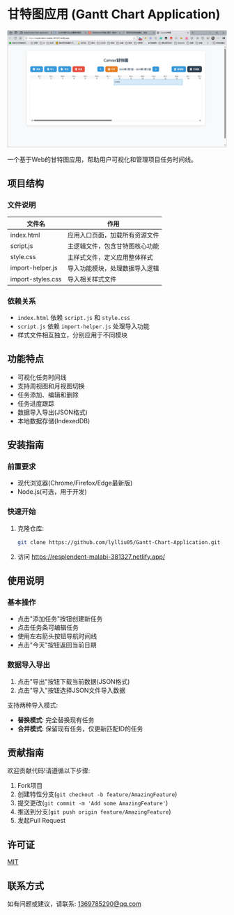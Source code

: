 # 甘特图应用 (Gantt Chart Application)

![alt text](image.png)

一个基于Web的甘特图应用，帮助用户可视化和管理项目任务时间线。

## 项目结构

### 文件说明
| 文件名 | 作用 |
|--------|------|
| index.html | 应用入口页面，加载所有资源文件 |
| script.js | 主逻辑文件，包含甘特图核心功能 |
| style.css | 主样式文件，定义应用整体样式 |
| import-helper.js | 导入功能模块，处理数据导入逻辑 |
| import-styles.css | 导入相关样式文件 |

### 依赖关系
- `index.html` 依赖 `script.js` 和 `style.css`
- `script.js` 依赖 `import-helper.js` 处理导入功能
- 样式文件相互独立，分别应用于不同模块

## 功能特点

- 可视化任务时间线
- 支持周视图和月视图切换
- 任务添加、编辑和删除
- 任务进度跟踪
- 数据导入导出(JSON格式)
- 本地数据存储(IndexedDB)

## 安装指南

### 前置要求
- 现代浏览器(Chrome/Firefox/Edge最新版)
- Node.js(可选，用于开发)

### 快速开始
1. 克隆仓库:
   ```bash
   git clone https://github.com/lylliu05/Gantt-Chart-Application.git
   ```
2. 访问 https://resplendent-malabi-381327.netlify.app/

## 使用说明

### 基本操作
- 点击"添加任务"按钮创建新任务
- 点击任务条可编辑任务
- 使用左右箭头按钮导航时间线
- 点击"今天"按钮返回当前日期

### 数据导入导出
1. 点击"导出"按钮下载当前数据(JSON格式)
2. 点击"导入"按钮选择JSON文件导入数据

支持两种导入模式:
- **替换模式**: 完全替换现有任务
- **合并模式**: 保留现有任务，仅更新匹配ID的任务

## 贡献指南

欢迎贡献代码!请遵循以下步骤:

1. Fork项目
2. 创建特性分支(`git checkout -b feature/AmazingFeature`)
3. 提交更改(`git commit -m 'Add some AmazingFeature'`)
4. 推送到分支(`git push origin feature/AmazingFeature`)
5. 发起Pull Request

## 许可证

[MIT](https://choosealicense.com/licenses/mit/)

## 联系方式

如有问题或建议，请联系: 1369785290@qq.com
